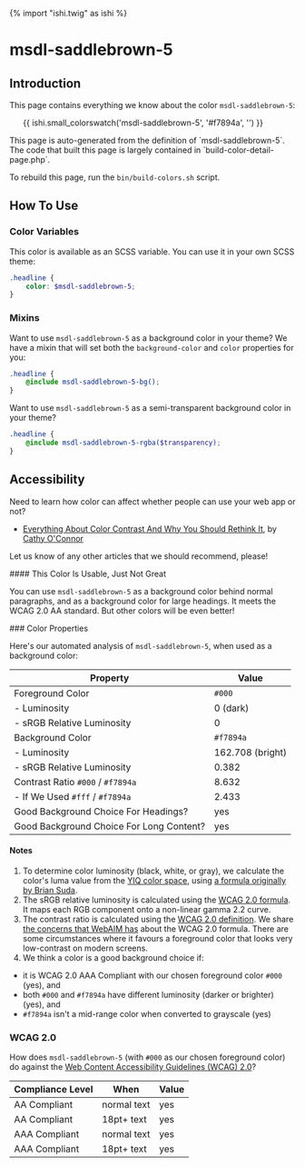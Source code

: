 {% import "ishi.twig" as ishi %}
# msdl-saddlebrown-5

## Introduction

This page contains everything we know about the color `msdl-saddlebrown-5`:

<div class="grid">
    <div class="cell">
        <div class="swatch">
            <ul>
                {{ ishi.small_colorswatch('msdl-saddlebrown-5', '#f7894a', '') }}
            </ul>
        </div>
    </div>
</div>

<div class="callout attention" markdown="1">
This page is auto-generated from the definition of `msdl-saddlebrown-5`. The code that built this page is largely contained in `build-color-detail-page.php`.

To rebuild this page, run the `bin/build-colors.sh` script.
</div>

## How To Use

### Color Variables

This color is available as an SCSS variable. You can use it in your own SCSS theme:

```scss
.headline {
    color: $msdl-saddlebrown-5;
}
```

### Mixins

Want to use `msdl-saddlebrown-5` as a background color in your theme? We have a mixin that will set both the `background-color` and `color` properties for you:

```scss
.headline {
    @include msdl-saddlebrown-5-bg();
}
```

Want to use `msdl-saddlebrown-5` as a semi-transparent background color in your theme?

```scss
.headline {
    @include msdl-saddlebrown-5-rgba($transparency);
}
```

## Accessibility

Need to learn how color can affect whether people can use your web app or not?

* [Everything About Color Contrast And Why You Should Rethink It](https://www.smashingmagazine.com/2014/10/color-contrast-tips-and-tools-for-accessibility/), by [Cathy O'Connor](http://www.twitter.com/cagocon)

Let us know of any other articles that we should recommend, please!
<div class="callout warning" markdown="1">
#### This Color Is Usable, Just Not Great

You can use `msdl-saddlebrown-5` as a background color behind normal paragraphs, and as a background color for large headings. It meets the WCAG 2.0 AA standard. But other colors will be even better!
</div>
### Color Properties

Here's our automated analysis of `msdl-saddlebrown-5`, when used as a background color:

Property | Value
---------|------
Foreground Color | `#000`
- Luminosity | 0 (dark)
- sRGB Relative Luminosity | 0
Background Color | `#f7894a`
- Luminosity | 162.708 (bright)
- sRGB Relative Luminosity | 0.382
Contrast Ratio `#000` / `#f7894a` | 8.632
- If We Used `#fff` / `#f7894a` | 2.433
Good Background Choice For Headings? | yes
Good Background Choice For Long Content? | yes

#### Notes

1. To determine color luminosity (black, white, or gray), we calculate the color's luma value from the [YIQ color space](https://en.wikipedia.org/wiki/YIQ), using [a formula originally by Brian Suda](https://24ways.org/2010/calculating-color-contrast/).
1. The sRGB relative luminosity is calculated using the [WCAG 2.0 formula](https://www.w3.org/TR/WCAG20/#relativeluminancedef). It maps each RGB component onto a non-linear gamma 2.2 curve.
1. The contrast ratio is calculated using the [WCAG 2.0 definition](https://www.w3.org/TR/2008/REC-WCAG20-20081211/#contrast-ratiodef). We share [the concerns that WebAIM has](http://webaim.org/blog/wcag-2-1-feedback/) about the WCAG 2.0 formula. There are some circumstances where it favours a foreground color that looks very low-contrast on modern screens.
1. We think a color is a good background choice if:
  - it is WCAG 2.0 AAA Compliant with our chosen foreground color `#000` (yes), and
  - both `#000` and `#f7894a` have different luminosity (darker or brighter) (yes), and
  - `#f7894a` isn't a mid-range color when converted to grayscale (yes)

### WCAG 2.0

How does `msdl-saddlebrown-5` (with `#000` as our chosen foreground color) do against the [Web Content Accessibility Guidelines (WCAG) 2.0](https://www.w3.org/TR/WCAG20/)?

Compliance Level | When | Value
-----------------|------|------
AA Compliant | normal text | yes
AA Compliant | 18pt+ text | yes
AAA Compliant | normal text | yes
AAA Compliant | 18pt+ text | yes